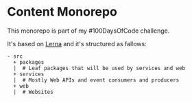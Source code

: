 # Content Monorepo

This monorepo is part of my #100DaysOfCode challenge.

It's based on [Lerna](https://lerna.js.org/) and it's structured as fallows:

```text
- src
  + packages
  |  # Leaf packages that will be used by services and web
  + services
  |  # Mostly Web APIs and event consumers and producers
  + web
  |  # Websites
```
